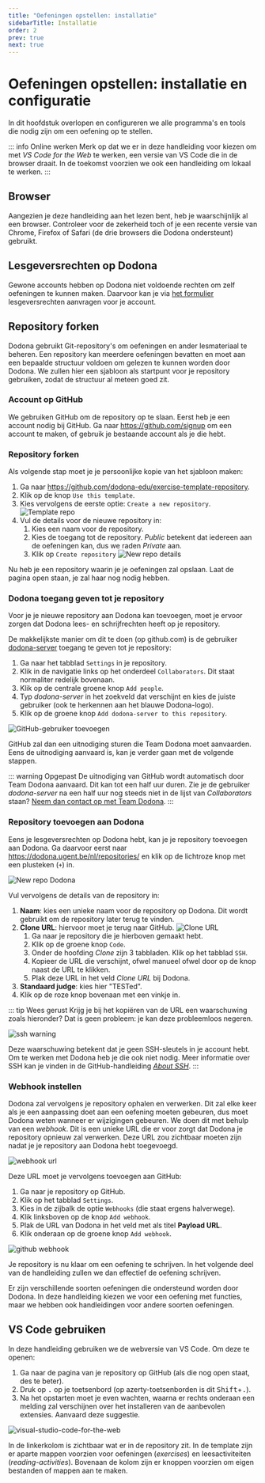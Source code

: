 ```yaml
---
title: "Oefeningen opstellen: installatie"
sidebarTitle: Installatie
order: 2
prev: true
next: true
---
```


# Oefeningen opstellen: installatie en configuratie

In dit hoofdstuk overlopen en configureren we alle programma's en tools die nodig zijn om een oefening op te stellen.

::: info Online werken
Merk op dat we er in deze handleiding voor kiezen om met _VS Code for the Web_ te werken, een versie van VS Code die in de browser draait.
In de toekomst voorzien we ook een handleiding om lokaal te werken.
:::

## Browser

Aangezien je deze handleiding aan het lezen bent, heb je waarschijnlijk al een browser.
Controleer voor de zekerheid toch of je een recente versie van Chrome, Firefox of Safari (de drie browsers die Dodona ondersteunt) gebruikt.

## Lesgeversrechten op Dodona

Gewone accounts hebben op Dodona niet voldoende rechten om zelf oefeningen te kunnen maken.
Daarvoor kan je via [het formulier](https://dodona.ugent.be/nl/rights_requests/new) lesgeversrechten aanvragen voor je account.

## Repository forken

Dodona gebruikt Git-repository's om oefeningen en ander lesmateriaal te beheren.
Een repository kan meerdere oefeningen bevatten en moet aan een bepaalde structuur voldoen om gelezen te kunnen worden door Dodona.
We zullen hier een sjabloon als startpunt voor je repository gebruiken, zodat de structuur al meteen goed zit.

### Account op GitHub

We gebruiken GitHub om de repository op te slaan.
Eerst heb je een account nodig bij GitHub.
Ga naar <https://github.com/signup> om een account te maken, of gebruik je bestaande account als je die hebt.

### Repository forken

Als volgende stap moet je je persoonlijke kopie van het sjabloon maken:

1. Ga naar <https://github.com/dodona-edu/exercise-template-repository>.
2. Klik op de knop `Use this template`.
3. Kies vervolgens de eerste optie: `Create a new repository`.
   ![Template repo](./use-template-repo.png)
4. Vul de details voor de nieuwe repository in:
   1. Kies een naam voor de repository.
   2. Kies de toegang tot de repository. _Public_ betekent dat iedereen aan de oefeningen kan, dus we raden _Private_ aan.
   3. Klik op `Create repository`
   ![New repo details](./new-repo-details.png)

Nu heb je een repository waarin je je oefeningen zal opslaan.
Laat de pagina open staan, je zal haar nog nodig hebben.

### Dodona toegang geven tot je repository

Voor je je nieuwe repository aan Dodona kan toevoegen, moet je ervoor zorgen dat Dodona lees- en schrijfrechten heeft op je repository.

De makkelijkste manier om dit te doen (op github.com) is de gebruiker [dodona-server](https://github.com/dodona-server) toegang te geven tot je repository:

1. Ga naar het tabblad `Settings` in je repository.
2. Klik in de navigatie links op het onderdeel `Collaborators`. Dit staat normaliter redelijk bovenaan.
3. Klik op de centrale groene knop `Add people`.
4. Typ _dodona-server_ in het zoekveld dat verschijnt en kies de juiste gebruiker (ook te herkennen aan het blauwe Dodona-logo).
5. Klik op de groene knop `Add dodona-server to this repository`.

![GitHub-gebruiker toevoegen](./add-dodona-server.png)

GitHub zal dan een uitnodiging sturen die Team Dodona moet aanvaarden.
Eens de uitnodiging aanvaard is, kan je verder gaan met de volgende stappen.

::: warning Opgepast
De uitnodiging van GitHub wordt automatisch door Team Dodona aanvaard. Dit kan tot een half uur duren.
Zie je de gebruiker _dodona-server_ na een half uur nog steeds niet in de lijst van _Collaborators_ staan? [Neem dan contact op met Team Dodona](https://dodona.be/nl/contact).
:::

### Repository toevoegen aan Dodona

Eens je lesgeversrechten op Dodona hebt, kan je je repository toevoegen aan Dodona.
Ga daarvoor eerst naar <https://dodona.ugent.be/nl/repositories/> en klik op de lichtroze knop met een plusteken (`+`) in.

![New repo Dodona](./add-repository.png)

Vul vervolgens de details van de repository in:

1. **Naam**: kies een unieke naam voor de repository op Dodona. Dit wordt gebruikt om de repository later terug te vinden.
2. **Clone URL**: hiervoor moet je terug naar GitHub.
   ![Clone URL](./clone-url.png)
   1. Ga naar je repository die je hierboven gemaakt hebt.
   2. Klik op de groene knop `Code`.
   3. Onder de hoofding _Clone_ zijn 3 tabbladen. Klik op het tabblad `SSH`.
   4. Kopieer de URL die verschijnt, ofwel manueel ofwel door op de knop naast de URL te klikken.
   5. Plak deze URL in het veld _Clone URL_ bij Dodona.
3. **Standaard judge**: kies hier "TESTed".
4. Klik op de roze knop bovenaan met een vinkje in.

::: tip Wees gerust
Krijg je bij het kopiëren van de URL een waarschuwing zoals hieronder?
Dat is geen probleem: je kan deze probleemloos negeren.

![ssh warning](./github-ssh.png)

Deze waarschuwing betekent dat je geen SSH-sleutels in je account hebt.
Om te werken met Dodona heb je die ook niet nodig.
Meer informatie over SSH kan je vinden in de GitHub-handleiding [_About SSH_](https://docs.github.com/en/authentication/connecting-to-github-with-ssh/about-ssh).
:::

### Webhook instellen

Dodona zal vervolgens je repository ophalen en verwerken.
Dit zal elke keer als je een aanpassing doet aan een oefening moeten gebeuren, dus moet Dodona weten wanneer er wijzigingen gebeuren.
We doen dit met behulp van een _webhook_.
Dit is een unieke URL die er voor zorgt dat Dodona je repository opnieuw zal verwerken.
Deze URL zou zichtbaar moeten zijn nadat je je repository aan Dodona hebt toegevoegd.

![webhook url](./webhook-url.png)

Deze URL moet je vervolgens toevoegen aan GitHub:

1. Ga naar je repository op GitHub.
2. Klik op het tabblad `Settings`.
3. Kies in de zijbalk de optie `Webhooks` (die staat ergens halverwege).
4. Klik linksboven op de knop `Add webhook`.
5. Plak de URL van Dodona in het veld met als titel **Payload URL**.
6. Klik onderaan op de groene knop `Add webhook`.

![github webhook](./github-webhook.png)

Je repository is nu klaar om een oefening te schrijven.
In het volgende deel van de handleiding zullen we dan effectief de oefening schrijven.

Er zijn verschillende soorten oefeningen die ondersteund worden door Dodona.
In deze handleiding kiezen we voor een oefening met functies, maar we hebben ook handleidingen voor andere soorten oefeningen.

## VS Code gebruiken

In deze handleiding gebruiken we de webversie van VS Code.
Om deze te openen:

1. Ga naar de pagina van je repository op GitHub (als die nog open staat, des te beter).
2. Druk op <kbd>.</kbd> op je toetsenbord (op azerty-toetsenborden is dit <kbd>Shift</kbd>+<kbd>.</kbd>).
3. Na het opstarten moet je even wachten, waarna er rechts onderaan een melding zal verschijnen over het installeren van de aanbevolen extensies.
   Aanvaard deze suggestie.

![visual-studio-code-for-the-web](./visual-studio-code-for-the-web.png)

In de linkerkolom is zichtbaar wat er in de repository zit. In de template zijn er aparte mappen voorzien voor oefeningen (_exercises_) en leesactiviteiten (_reading-activities_). Bovenaan de kolom zijn er knoppen voorzien om eigen bestanden of mappen aan te maken.  
